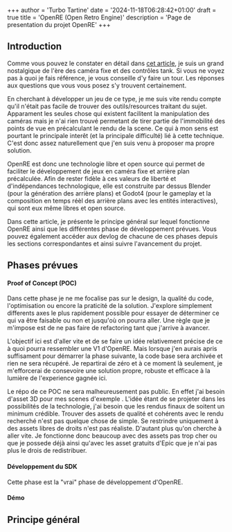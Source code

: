 +++
author = 'Turbo Tartine'
date = '2024-11-18T06:28:42+01:00'
draft = true
title = 'OpenRE (Open Retro Engine)'
description = 'Page de presentation du projet OpenRE'
+++
## Introduction
Comme vous pouvez le constater en détail dans [cet article](/posts/i_love_fixed_cams), je suis un grand nostalgique de l'ère des caméra fixe et des contrôles tank. Si vous ne voyez pas à quoi je fais référence, je vous conseille d'y faire un tour. Les réponses aux questions que vous vous posez s'y trouvent certainement.

En cherchant à développer un jeu de ce type, je me suis vite rendu compte qu'il n'était pas facile de trouver des outils/resources traitant du sujet. Apparament les seules chose qui existent facilitent la manipulation des caméras mais je n'ai rien trouvé permetant de tirer partie de l'immobilité des points de vue en précalculant le rendu de la scene. Ce qui à mon sens est pourtant le principale interêt (et la principale difficulté) lié à cette technique. C'est donc assez naturellement que j'en suis venu à proposer ma propre solution.  

OpenRE est donc une technologie libre et open source qui permet de faciliter le développement de jeux en caméra fixe et arrière plan précalculée. Afin de rester fidèle à ces valeurs de liberté et d'indépendances technologique, elle est construite par dessus Blender (pour la génération des arrière plans) et Godot4 (pour le gameplay et la composition en temps réèl des arrière plans avec les entités interactives), qui sont eux même libres et open source.

Dans cette article, je présente le principe général sur lequel fonctionne OpenRE ainsi que les différentes phase de développement prévues. Vous pouvez également accéder aux devlog de chacune de ces phases depuis les sections correspondantes et ainsi suivre l'avancement du projet.

## Phases prévues

#### Proof of Concept (POC)
Dans cette phase je ne me focalise pas sur le design, la qualité du code, l'optimisation ou encore la praticité de la solution. J'explore simplement differents axes le plus rapidement possible pour essayer de déterminer ce qui va être faisable ou non et jusqu'où on pourra aller. Une règle que je m'impose est de ne pas faire de refactoring tant que j'arrive à avancer.

L'objectif ici est d'aller vite et de se faire un idée relativement précise de ce à quoi pourra ressembler une V1 d'OpenRE. Mais lorsque j'en aurais apris suffisament pour démarrer la phase suivante, la code base sera archivée et rien ne sera récupéré. Je repartirai de zéro et à ce moment là seulement, je m'efforcerai de consevoire une solution propre, robuste et efficace à la lumière de l'experience gagnée ici.

Le répo de ce POC ne sera malheureusement pas public. En effet j'ai besoin d'asset 3D pour mes scenes d'exemple <trouver un meilleur terme>. L'idée étant de se projeter dans les possibilités de la technologie, j'ai besoin que les rendus finaux de soitent un minimum crédible. Trouver des assets de qualité et cohérents avec le rendu recherché n'est pas quelque chose de simple. Se restrindre uniquement à des assets libres de droits n'est pas réaliste. D'autant plus qu'on cherche à aller vite. Je fonctionne donc beaucoup avec des assets pas trop cher ou que je possede déjà ainsi qu'avec les asset gratuits d'Epic que je n'ai pas plus le drois de redistribuer.

#### Développement du SDK
Cette phase est la "vrai" phase de développement d'OpenRE. 

#### Démo

## Principe général
